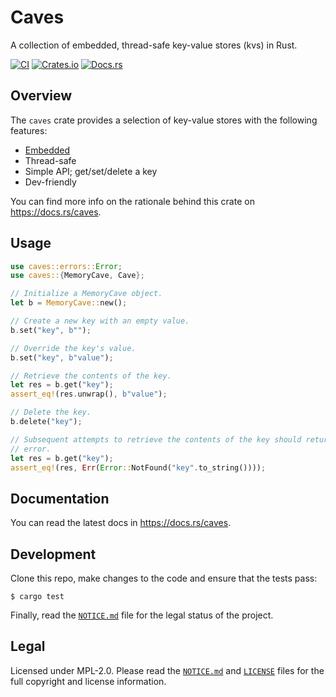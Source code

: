 # Caves

A collection of embedded, thread-safe key-value stores (kvs) in Rust.

[![CI](https://github.com/apyrgio/caves/workflows/CI/badge.svg?branch=master&event=schedule)](https://github.com/apyrgio/caves/actions?query=event%3Aschedule+branch%3Amaster)
[![Crates.io](https://img.shields.io/crates/v/caves.svg)](https://crates.io/crates/caves)
[![Docs.rs](https://docs.rs/caves/badge.svg)](https://docs.rs/caves)

## Overview

The `caves` crate provides a selection of key-value stores with the
following features:

* [Embedded]
* Thread-safe
* Simple API; get/set/delete a key
* Dev-friendly

You can find more info on the rationale behind this crate on
https://docs.rs/caves.

## Usage

```rust
use caves::errors::Error;
use caves::{MemoryCave, Cave};

// Initialize a MemoryCave object.
let b = MemoryCave::new();

// Create a new key with an empty value.
b.set("key", b"");

// Override the key's value.
b.set("key", b"value");

// Retrieve the contents of the key.
let res = b.get("key");
assert_eq!(res.unwrap(), b"value");

// Delete the key.
b.delete("key");

// Subsequent attempts to retrieve the contents of the key should return an
// error.
let res = b.get("key");
assert_eq!(res, Err(Error::NotFound("key".to_string())));
```

## Documentation

You can read the latest docs in https://docs.rs/caves.

## Development

Clone this repo, make changes to the code and ensure that the tests pass:

```
$ cargo test
```

Finally, read the [`NOTICE.md`] file for the legal status of the project.

## Legal

Licensed under MPL-2.0. Please read the [`NOTICE.md`] and [`LICENSE`] files for
the full copyright and license information.

[Embedded]: https://en.wikipedia.org/wiki/Embedded_database
[`NOTICE.md`]: /NOTICE.md
[`LICENSE`]: /LICENSE
